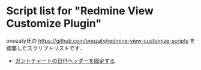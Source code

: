 # Script list for "Redmine View Customize Plugin"

onozaty氏の https://github.com/onozaty/redmine-view-customize-scripts を踏襲したスクリプトリストです．

* [ガントチャートの日付ヘッダーを固定する](./javascripts/fix_header_on_gannt/fix_header_on_gannt.md)
